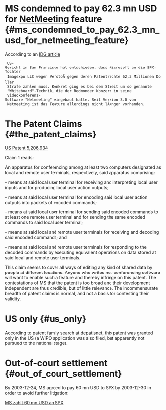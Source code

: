# MS condemned to pay 62.3 mn USD for [NetMeeting](NetMeeting "wikilink") feature {#ms_condemned_to_pay_62.3_mn_usd_for_netmeeting_feature}

According to an [IDG
article](http://www.computerwoche.de/index.cfm?pageid=254&artid=55211 "wikilink")

` US-Gericht in San Francisco hat entschieden, dass Microsoft an die SPX-Tochter`\
` Imagexpo LLC wegen VerstoÃ gegen deren Patentrechte 62,3 Millionen Dollar`\
` Strafe zahlen muss. Konkret ging es bei dem Streit um so genannte`\
` "Whiteboard"-Technik, die der Redmonder Konzern in seine`\
` Videokonferenz-Software "Netmeeting" eingebaut hatte. Seit Version 3.0 von`\
` Netmeeting ist das Feature allerdings nicht lÃ¤nger vorhanden.`

# The Patent Claims {#the_patent_claims}

[US Patent
5,206,934](http://patft.uspto.gov/netacgi/nph-Parser?Sect1=PTO2&Sect2=HITOFF&p=1&u=/netahtml/search-bool.html&r=1&f=G&l=50&co1=AND&d=ptxt&s1=5,206,934.WKU.&OS=PN/5,206,934&RS=PN/5,206,934 "wikilink")

Claim 1 reads:

An apparatus for conferencing among at least two computers designated as
local and remote user terminals, respectively, said apparatus
comprising:

\- means at said local user terminal for receiving and interpreting
local user inputs and for producing local user action outputs;

\- means at said local user terminal for encoding said local user action
outputs into packets of encoded commands;

\- means at said local user terminal for sending said encoded commands
to at least one remote user terminal and for sending the same encoded
commands to said local user terminal;

\- means at said local and remote user terminals for receiving and
decoding said encoded commands; and

\- means at said local and remote user terminals for responding to the
decoded commands by executing equivalent operations on data stored at
said local and remote user terminals.

This claim seems to cover all ways of editing any kind of shared data by
people at different locations. Anyone who writes net-conferencing
software will want to enable such a feature and thereby infringe on this
patent. The contestations of MS that the patent is too broad and their
development independent are thus credible, but of little relevance. The
incommensurate breadth of patent claims is normal, and not a basis for
contesting their validity.

# US only {#us_only}

According to patent family search at
[depatisnet](http://depatisnet.dpma.de "wikilink"), this patent was
granted only in the US (a WIPO application was also filed, but
apparently not pursued to the national stage).

# Out-of-court settlement {#out_of_court_settlement}

By 2003-12-24, MS agreed to pay 60 mn USD to SPX by 2003-12-30 in order
to avoid further litigation:

[MS zahlt 60 mn USD an
SPX](http://www.golem.de/0312/29063.html "wikilink")
